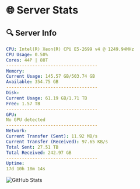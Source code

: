 # 🌐 Server Stats
## 🔍 Server Info
```yaml
CPU: Intel(R) Xeon(R) CPU E5-2699 v4 @ 1249.94MHz
CPU Usage: 0.50%
Cores: 44P | 88T
-----------------------------------
Memory:
Current Usage: 145.57 GB/503.74 GB
Available: 354.75 GB
-----------------------------------
Disk:
Current Usage: 61.19 GB/1.71 TB
Free: 1.57 TB
-----------------------------------
GPU:
No GPU detected
-----------------------------------
Network:
Current Transfer (Sent): 11.92 MB/s
Current Transfer (Received): 97.65 KB/s
Total Sent: 27.51 TB
Total Received: 242.97 GB
-----------------------------------
Uptime:
17d 10h 18m 14s
```
![GitHub Stats](https://img.shields.io/badge/Updated-2025-03-25_07:41:03-blue)